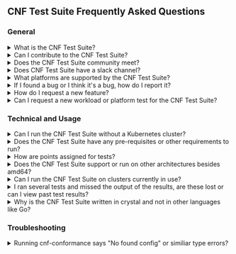 CNF Test Suite Frequently Asked Questions 
---

### General
<details> <summary>What is the CNF Test Suite?</summary>
<p>

 - The CNF Conformance program enables interoperability of Cloud native Network Functions (CNFs) from multiple vendors running on top of Kubernetes. The CNF Test Suite's goal is to provide an open source test suite to demonstrate conformance and implementation of best practices for both open and closed source Cloud Native Network Functions.

</p>
</details>

<details> <summary>Can I contribute to the CNF Test Suite?</summary>
<p>

 - Yes. You can start by reading the [CNF Test Suite Contributing Guidelines](https://github.com/cncf/cnf-conformance/blob/main/CONTRIBUTING.md).

</p>
</details>

<details> <summary>Does the CNF Test Suite community meet?</summary>
<p>

 - Yes. The CNF Test Suite team meets once a week on Thursdays at 14:15-15:00 UTC. You can find more info about the meeting [here.](https://github.com/cncf/cnf-conformance/blob/main/CONTRIBUTING.md#community-meeting)

</p>
</details>

<details> <summary>Does CNF Test Suite have a slack channel?</summary>
<p>

 - Yes. We have several two channels on [https://slack.cncf.io/](https://slack.cncf.io/), cnf-testsuite and cnf-testsuite-dev.

</p>
</details>

<details> <summary>What platforms are supported by the CNF Test Suite?</summary>
<p>

 - The CNF Test Suite runs on most major Linux distributions and WSL (Windows Subsystem for Linux). 

</p>
</details>

<details> <summary>If I found a bug or I think it's a bug, how do I report it?</summary>
<p>

 - If you would like to report a bug, please create a [new issue](https://github.com/cncf/cnf-conformance/issues/new?assignees=&labels=bug&template=bug-report.md&title=%5BBUG%5D) (using the **Bug Report** Template).

</p>
</details>

<details> <summary>How do I request a new feature?</summary>
<p>

 - If you would like to request an enhancement, please create a [new issue](https://github.com/cncf/cnf-conformance/issues/new?assignees=&labels=enhancement&template=feature-request.md&title=%5BFeature%5D) (using the **Feature Request** Template).

</p>
</details>

<details> <summary>Can I request a new workload or platform test for the CNF Test Suite?</summary>
<p>

 - Yes. If you would like to request a new workload test, please create a [new issue](https://github.com/cncf/cnf-conformance/issues/new?assignees=&labels=workload&template=new-workload-test.md&title=%5BWorkload%5D) (using the **New Workload Test** Template) or create a [new issue](https://github.com/cncf/cnf-conformance/issues/new?assignees=&labels=platform&template=new-platform-test.md&title=%5BPlatform%5D) (using the **New Platform Test** Template).

</p>
</details>

### Technical and Usage
<details> <summary>Can I run the CNF Test Suite without a Kubernetes cluster?</summary>
<p>

 - In simple terms, no. You need some type of Kubernetes (K8s) cluster whether it's bare metal, kind, Docker and so on to run the CNF Test Suite against your CNF.

</p>
</details>

<details> <summary>Does the CNF Test Suite have any pre-requisites or other requirements to run?</summary>
<p>

 - Yes. There are a few requirements for the CNF Test Suite. You can read about the requirements in the [INSTALL Guide](https://github.com/cncf/cnf-conformance/blob/main/INSTALL.md#prerequisites).

</p>
</details>

<details> <summary>How are points assigned for tests?</summary>
<p>

 - Points are different for each test and workload but in general terms, pass defaults to 5 and fail is a -1. See [points.yml](https://github.com/cncf/cnf-conformance/blob/main/embedded_files/points.yml) for more details on the different points for default scoring.

</p>
</details>

<details> <summary>Does the CNF Test Suite support or run on other architectures besides amd64?</summary>
<p>

 - Not currently at this time.

</p>
</details>

<details> <summary>Can I run the CNF Test Suite on clusters currently in use?</summary>
<p>

 - Yes but it's not recommended. There is a destructive option that will test your nodes with reboots and recovery. We recommend that tests are run in an environment that is not currently used by others, typically in a test or dev environment setting.

</p>
</details>

<details> <summary>I ran several tests and missed the output of the results, are these lost or can I view past test results?</summary>
<p>

 - All test results are stored in the results/ directory of where you installed the CNF Test Suite in yaml format.

</p>
</details>

<details> <summary>Why is the CNF Test Suite written in crystal and not in other languages like Go?</summary>
<p>

 - The short answer is Crystal fit the criteria we looked at in a language at the time which needed to run external programs/test suites and internal tests - [Taylor Carpenter](https://app.slack.com/client/T08PSQ7BQ/G019HM3K54H/user_profile/U7HCKCW90) via https://slack.cncf.io/ 
 - Usability for Humans - Crystal, puts readablility for humans as a priority, which is why its syntax heavily inspired by Ruby.
 - Type checking system to help humans catch their errors earlier
 - Compiled language for portability, reduced size, and performance
 - Metaprogramming through Crystal's powerful macro system
 - Concurrency throughy green threads, called fiberes, which communicate over channels like Go lang and Clojure
 - Dependency management for libraries and applications via the [crystal manager Shards](https://github.com/crystal-lang/shards)

</p>
</details>


### Troubleshooting
<details> <summary>Running cnf-conformance says "No found config" or similiar type errors?</summary>
<p>

 - This may indicate that you are not pointing to a valid cnf-conformance.yml config file for your CNF. You may want to read or review the [INSTALL](https://github.com/cncf/cnf-conformance/blob/main/INSTALL.md) instructions or the [USAGE Documentation](https://github.com/cncf/cnf-conformance/blob/main/USAGE.md). 

</p>
</details>
